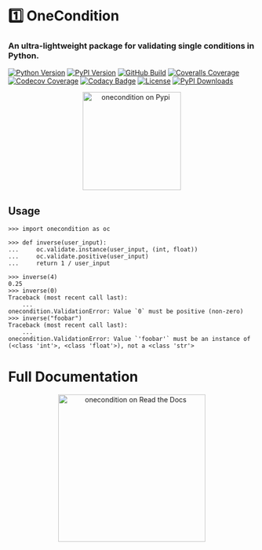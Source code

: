 # 1️⃣ OneCondition
### An ultra-lightweight package for validating single conditions in Python.
[![Python Version](https://img.shields.io/pypi/pyversions/onecondition?logo=python&logoColor=white)](https://pypi.org/project/onecondition/)
[![PyPI Version](https://img.shields.io/pypi/v/onecondition)](https://pypi.org/project/onecondition/)
[![GitHub Build](https://img.shields.io/github/actions/workflow/status/nimaid/python-onecondition/publish-pypi-release.yml?logo=GitHub)](https://github.com/nimaid/python-onecondition/actions/workflows/publish-pypi-release.yml)
[![Coveralls Coverage](https://img.shields.io/coverallsCoverage/github/nimaid/python-onecondition?logo=coveralls)](https://coveralls.io/github/nimaid/python-onecondition)
[![Codecov Coverage](https://codecov.io/gh/nimaid/python-onecondition/graph/badge.svg?token=IG0GJD2GIO)](https://codecov.io/gh/nimaid/python-onecondition)
[![Codacy Badge](https://app.codacy.com/project/badge/Grade/6016e7276903495c9d4a6f0dc89d2904)](https://app.codacy.com/gh/nimaid/python-onecondition/dashboard)
[![License](https://img.shields.io/pypi/l/onecondition)](https://github.com/nimaid/python-onecondition/raw/main/LICENSE)
[![PyPI Downloads](https://img.shields.io/pypi/dm/onecondition.svg?label=pypi%20downloads&logo=PyPI&logoColor=white)](https://pypi.org/project/onecondition/)

<p align="center"><a href="https://pypi.org/project/onecondition/"><img src="https://pypi.org/static/images/logo-large.9f732b5f.svg" width="200px" alt="onecondition on Pypi"></a></p>

## Usage
```doctest
>>> import onecondition as oc

>>> def inverse(user_input):
...     oc.validate.instance(user_input, (int, float))
...     oc.validate.positive(user_input)
...     return 1 / user_input

>>> inverse(4)
0.25
>>> inverse(0)
Traceback (most recent call last):
    ...
onecondition.ValidationError: Value `0` must be positive (non-zero)
>>> inverse("foobar")
Traceback (most recent call last):
    ...
onecondition.ValidationError: Value `'foobar'` must be an instance of (<class 'int'>, <class 'float'>), not a <class 'str'>

```

# Full Documentation
<p align="center"><a href="https://onecondition.readthedocs.io/en/latest/index.html"><img src="https://brand-guidelines.readthedocs.org/_images/logo-wordmark-vertical-dark.png" width="300px" alt="onecondition on Read the Docs"></a></p>
